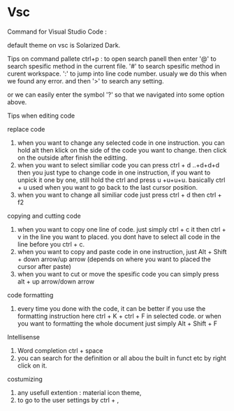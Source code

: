# Vsc

Command for Visual Studio Code :

default theme on vsc is Solarized Dark.


Tips on command pallete
ctrl+p : to open search panell
then enter '@' to search spesific method in the current file.
'#' to search spesific method in curent workspace. ':' to jump into line code number. usualy we do this when we found any error.
and then '>' to search any setting.

or we can easily enter the symbol '?' so that we navigated into some option above. 



Tips when editing code

replace code
1. when you want to change any selected code in one instruction. you can hold alt then klick on the side of the code you want to change. then click on the outside after finish the editting.
2. when you want to select similiar code you can press ctrl + d ..+d+d+d then you just type to change code in one instruction, if you want to unpick it one by one, still hold the ctrl and press u +u+u+u. basically ctrl + u used when you want to go back to the last cursor position. 
3. when you want to change all similiar code just press ctrl + d then ctrl + f2

copying and cutting code
1. when you want to copy one line of code. just simply ctrl + c it then ctrl + v in the line you want to placed. you dont have to select all code in the line before you ctrl + c.
2. when you want to copy and paste code in one instruction, just Alt + Shift + down arrow/up arrow (depends on where you want to placed the cursor after paste)
2. when you want to cut or move the spesific code you can simply press alt + up arrow/down arrow

code formatting
1. every time you done with the code, it can be better if you use the formatting instruction here ctrl + K + ctrl + F in selected code. or when you want to formatting the whole document just simply Alt + Shift + F

Intellisense
1. Word completion ctrl + space
2.  you can search for the definition or all abou the built in funct etc by right click on it.

costumizing
1. any usefull extention : material icon theme, 
2. to go to the user settings by ctrl + ,
